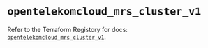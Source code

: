 # `opentelekomcloud_mrs_cluster_v1`

Refer to the Terraform Registory for docs: [`opentelekomcloud_mrs_cluster_v1`](https://www.terraform.io/docs/providers/opentelekomcloud/r/mrs_cluster_v1).
